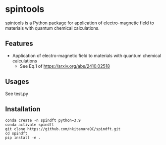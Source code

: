 # spintools
spintools is a Python package for application of electro-magnetic field to materials with quantum chemical calculations.

## Features
- Application of electro-magnetic field to materials with quantum chemical calculations
  - See Eq.1 of https://arxiv.org/abs/2410.02518

## Usages
See test.py

## Installation

```shell
conda create -n spindft python=3.9
conda activate spindft
git clone https://github.com/nkitamuraQC/spindft.git
cd spindft
pip install -e .
```
